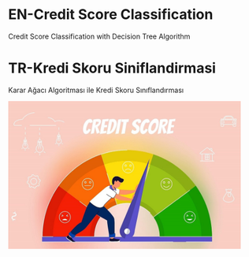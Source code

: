 # EN-Credit Score Classification
Credit Score Classification with Decision Tree Algorithm

# TR-Kredi Skoru Siniflandirmasi
Karar Ağacı Algoritması ile Kredi Skoru Sınıflandırması

<img src="Credit-score-or-rating-scale.jpg" height="300">
